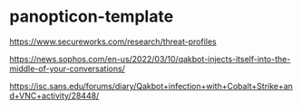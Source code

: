 # panopticon-template

https://www.secureworks.com/research/threat-profiles

https://news.sophos.com/en-us/2022/03/10/qakbot-injects-itself-into-the-middle-of-your-conversations/

https://isc.sans.edu/forums/diary/Qakbot+infection+with+Cobalt+Strike+and+VNC+activity/28448/
